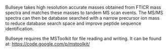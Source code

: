 Bullseye takes high resolution accurate masses obtained from FTICR mass spectra and matches these masses to tandem MS scan events. The MS/MS spectra can then be database searched with a narrow precursor ion mass to reduce database search space and improve peptide sequence identification.

Bullseye requires the MSToolkit for file reading and writing. It can be found at: https://code.google.com/p/mstoolkit/